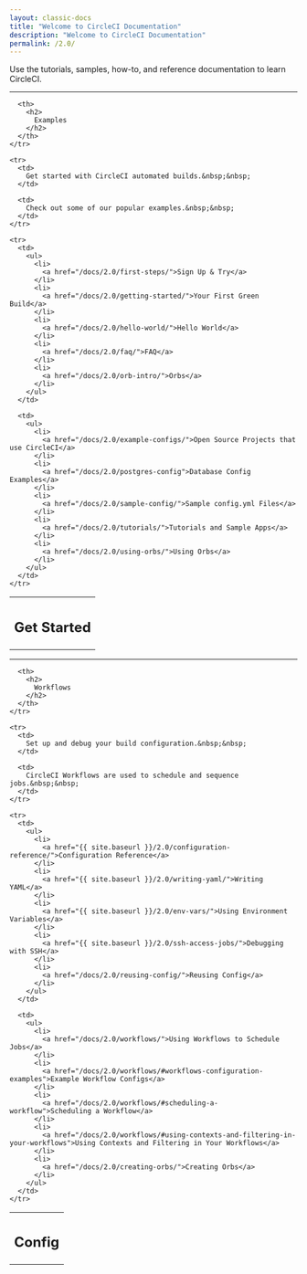 ```yaml
---
layout: classic-docs
title: "Welcome to CircleCI Documentation"
description: "Welcome to CircleCI Documentation"
permalink: /2.0/
---
```

Use the tutorials, samples, how-to, and reference documentation to learn CircleCI.

<hr />

<div>
  <table>
    <tr>
      <th>
        <h2>
          Get Started
        </h2>
      </th>
      
      <th>
        <h2>
          Examples
        </h2>
      </th>
    </tr>
    
    <tr>
      <td>
        Get started with CircleCI automated builds.&nbsp;&nbsp;
      </td>
      
      <td>
        Check out some of our popular examples.&nbsp;&nbsp;
      </td>
    </tr>
    
    <tr>
      <td>
        <ul>
          <li>
            <a href="/docs/2.0/first-steps/">Sign Up & Try</a>
          </li>
          <li>
            <a href="/docs/2.0/getting-started/">Your First Green Build</a>
          </li>
          <li>
            <a href="/docs/2.0/hello-world/">Hello World</a>
          </li>
          <li>
            <a href="/docs/2.0/faq/">FAQ</a>
          </li>
          <li>
            <a href="/docs/2.0/orb-intro/">Orbs</a>
          </li>
        </ul>
      </td>
      
      <td>
        <ul>
          <li>
            <a href="/docs/2.0/example-configs/">Open Source Projects that use CircleCI</a>
          </li>
          <li>
            <a href="/docs/2.0/postgres-config">Database Config Examples</a>
          </li>
          <li>
            <a href="/docs/2.0/sample-config/">Sample config.yml Files</a>
          </li>
          <li>
            <a href="/docs/2.0/tutorials/">Tutorials and Sample Apps</a>
          </li>
          <li>
            <a href="/docs/2.0/using-orbs/">Using Orbs</a>
          </li>
        </ul>
      </td>
    </tr>
  </table>
</div>

<hr />

<div>
  <table>
    <tr>
      <th>
        <h2>
          Config
        </h2>
      </th>
      
      <th>
        <h2>
          Workflows
        </h2>
      </th>
    </tr>
    
    <tr>
      <td>
        Set up and debug your build configuration.&nbsp;&nbsp;
      </td>
      
      <td>
        CircleCI Workflows are used to schedule and sequence jobs.&nbsp;&nbsp;
      </td>
    </tr>
    
    <tr>
      <td>
        <ul>
          <li>
            <a href="{{ site.baseurl }}/2.0/configuration-reference/">Configuration Reference</a>
          </li>
          <li>
            <a href="{{ site.baseurl }}/2.0/writing-yaml/">Writing YAML</a>
          </li>
          <li>
            <a href="{{ site.baseurl }}/2.0/env-vars/">Using Environment Variables</a>
          </li>
          <li>
            <a href="{{ site.baseurl }}/2.0/ssh-access-jobs/">Debugging with SSH</a>
          </li>
          <li>
            <a href="/docs/2.0/reusing-config/">Reusing Config</a>
          </li>
        </ul>
      </td>
      
      <td>
        <ul>
          <li>
            <a href="/docs/2.0/workflows/">Using Workflows to Schedule Jobs</a>
          </li>
          <li>
            <a href="/docs/2.0/workflows/#workflows-configuration-examples">Example Workflow Configs</a>
          </li>
          <li>
            <a href="/docs/2.0/workflows/#scheduling-a-workflow">Scheduling a Workflow</a>
          </li>
          <li>
            <a href="/docs/2.0/workflows/#using-contexts-and-filtering-in-your-workflows">Using Contexts and Filtering in Your Workflows</a>
          </li>
          <li>
            <a href="/docs/2.0/creating-orbs/">Creating Orbs</a>
          </li>
        </ul>
      </td>
    </tr>
  </table>
</div>